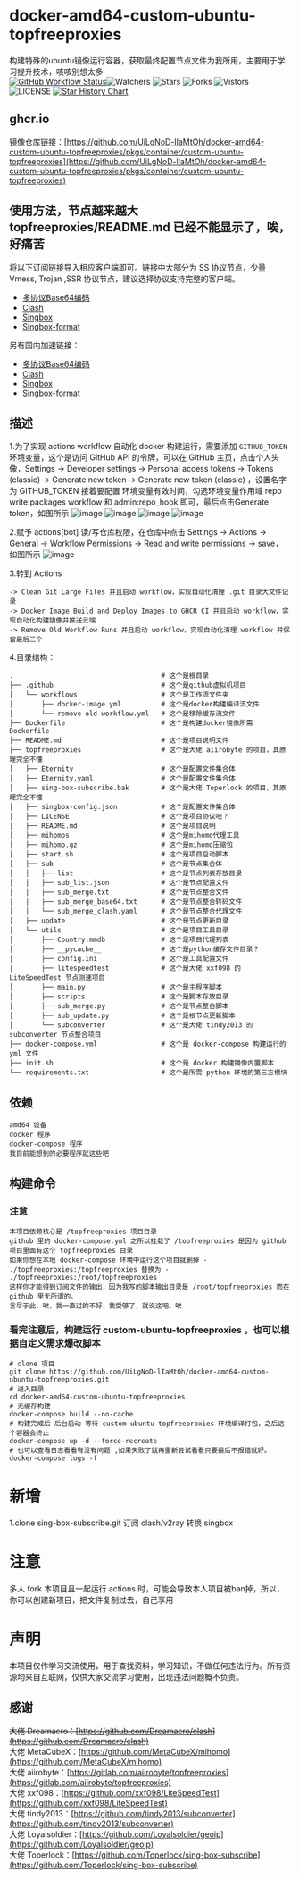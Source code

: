 # docker-amd64-custom-ubuntu-topfreeproxies

构建特殊的ubuntu镜像运行容器，获取最终配置节点文件为我所用，主要用于学习提升技术，咳咳别想太多  
[![GitHub Workflow Status](https://github.com/UiLgNoD-lIaMtOh/docker-amd64-custom-ubuntu-topfreeproxies/actions/workflows/docker-image.yml/badge.svg)](https://github.com/UiLgNoD-lIaMtOh/docker-amd64-custom-ubuntu-topfreeproxies/actions/workflows/docker-image.yml)![Watchers](https://img.shields.io/github/watchers/UiLgNoD-lIaMtOh/docker-amd64-custom-ubuntu-topfreeproxies) ![Stars](https://img.shields.io/github/stars/UiLgNoD-lIaMtOh/docker-amd64-custom-ubuntu-topfreeproxies) ![Forks](https://img.shields.io/github/forks/UiLgNoD-lIaMtOh/docker-amd64-custom-ubuntu-topfreeproxies) ![Vistors](https://visitor-badge.laobi.icu/badge?page_id=UiLgNoD-lIaMtOh.docker-amd64-custom-ubuntu-topfreeproxies) ![LICENSE](https://img.shields.io/badge/license-CC%20BY--SA%204.0-green.svg)
<a href="https://star-history.com/#UiLgNoD-lIaMtOh/docker-amd64-custom-ubuntu-topfreeproxies&Date">
  <picture>
    <source media="(prefers-color-scheme: dark)" srcset="https://api.star-history.com/svg?repos=UiLgNoD-lIaMtOh/docker-amd64-custom-ubuntu-topfreeproxies&type=Date&theme=dark" />
    <source media="(prefers-color-scheme: light)" srcset="https://api.star-history.com/svg?repos=UiLgNoD-lIaMtOh/docker-amd64-custom-ubuntu-topfreeproxies&type=Date" />
    <img alt="Star History Chart" src="https://api.star-history.com/svg?repos=UiLgNoD-lIaMtOh/docker-amd64-custom-ubuntu-topfreeproxies&type=Date" />
  </picture>
</a>

## ghcr.io
镜像仓库链接：[https://github.com/UiLgNoD-lIaMtOh/docker-amd64-custom-ubuntu-topfreeproxies/pkgs/container/custom-ubuntu-topfreeproxies](https://github.com/UiLgNoD-lIaMtOh/docker-amd64-custom-ubuntu-topfreeproxies/pkgs/container/custom-ubuntu-topfreeproxies)  

## 使用方法，节点越来越大 topfreeproxies/README.md 已经不能显示了，唉，好痛苦
将以下订阅链接导入相应客户端即可。链接中大部分为 SS 协议节点，少量 Vmess, Trojan ,SSR 协议节点，建议选择协议支持完整的客户端。

- [多协议Base64编码](https://raw.githubusercontent.com/UiLgNoD-lIaMtOh/docker-amd64-custom-ubuntu-topfreeproxies/master/topfreeproxies/Eternity)
- [Clash](https://raw.githubusercontent.com/UiLgNoD-lIaMtOh/docker-amd64-custom-ubuntu-topfreeproxies/master/topfreeproxies/Eternity.yaml)
- [Singbox](https://raw.githubusercontent.com/UiLgNoD-lIaMtOh/docker-amd64-custom-ubuntu-topfreeproxies/master/topfreeproxies/singbox-config.json)
- [Singbox-format](https://raw.githubusercontent.com/UiLgNoD-lIaMtOh/docker-amd64-custom-ubuntu-topfreeproxies/master/topfreeproxies/singbox-config-format.json)

另有国内加速链接：

- [多协议Base64编码](https://fastly.jsdelivr.net/gh/UiLgNoD-lIaMtOh/docker-amd64-custom-ubuntu-topfreeproxies@master/topfreeproxies/Eternity)
- [Clash](https://fastly.jsdelivr.net/gh/UiLgNoD-lIaMtOh/docker-amd64-custom-ubuntu-topfreeproxies@master/topfreeproxies/Eternity.yaml)
- [Singbox](https://fastly.jsdelivr.net/gh/UiLgNoD-lIaMtOh/docker-amd64-custom-ubuntu-topfreeproxies@master/topfreeproxies/singbox-config.json)
- [Singbox-format](https://fastly.jsdelivr.net/gh/UiLgNoD-lIaMtOh/docker-amd64-custom-ubuntu-topfreeproxies@master/topfreeproxies/singbox-config-format.json)

## 描述
1.为了实现 actions workflow 自动化 docker 构建运行，需要添加 `GITHUB_TOKEN` 环境变量，这个是访问 GitHub API 的令牌，可以在 GitHub 主页，点击个人头像，Settings -> Developer settings -> Personal access tokens -> Tokens (classic) -> Generate new token -> Generate new token (classic) ，设置名字为 GITHUB_TOKEN 接着要配置 环境变量有效时间，勾选环境变量作用域 repo write:packages workflow 和 admin:repo_hook 即可，最后点击Generate token，如图所示
![image](assets/00.jpeg)
![image](assets/01.jpeg)
![image](assets/02.jpeg)
![image](assets/03.jpeg)  

2.赋予 actions[bot] 读/写仓库权限，在仓库中点击 Settings -> Actions -> General -> Workflow Permissions -> Read and write permissions -> save，如图所示
![image](assets/04.jpeg)

3.转到 Actions  

    -> Clean Git Large Files 并且启动 workflow，实现自动化清理 .git 目录大文件记录  
    -> Docker Image Build and Deploy Images to GHCR CI 并且启动 workflow，实现自动化构建镜像并推送云端  
    -> Remove Old Workflow Runs 并且启动 workflow，实现自动化清理 workflow 并保留最后三个    

4.目录结构：

    .                                     # 这个是根目录
    ├── .github                           # 这个是github虚拟机项目
    │   └── workflows                     # 这个是工作流文件夹
    │       ├── docker-image.yml          # 这个是docker构建编译流文件
    │       └── remove-old-workflow.yml   # 这个是移除缓存流文件
    ├── Dockerfile                        # 这个是构建docker镜像所需Dockerfile
    ├── README.md                         # 这个是项目说明文件
    ├── topfreeproxies                    # 这个是大佬 aiirobyte 的项目，其原理完全不懂
    │   ├── Eternity                      # 这个是配置文件集合体
    │   ├── Eternity.yaml                 # 这个是配置文件集合体
    │   ├── sing-box-subscribe.bak        # 这个是大佬 Toperlock 的项目，其原理完全不懂
    │   ├── singbox-config.json           # 这个是配置文件集合体
    │   ├── LICENSE                       # 这个是项目协议吧？
    │   ├── README.md                     # 这个是项目说明
    │   ├── mihomos                       # 这个是mihomo代理工具
    │   ├── mihomo.gz                     # 这个是mihomo压缩包
    │   ├── start.sh                      # 这个是项目启动脚本
    │   ├── sub                           # 这个是节点集合体
    │   │   ├── list                      # 这个是节点列表存放目录
    │   │   ├── sub_list.json             # 这个是节点配置文件
    │   │   ├── sub_merge.txt             # 这个是节点整合文件
    │   │   ├── sub_merge_base64.txt      # 这个是节点整合转码文件
    │   │   └── sub_merge_clash.yaml      # 这个是节点整合代理文件
    │   ├── update                        # 这个是节点更新目录
    │   └── utils                         # 这个是项目工具目录
    │       ├── Country.mmdb              # 这个是项目代理列表
    │       ├── __pycache__               # 这个是python缓存文件目录？
    │       ├── config.ini                # 这个是工具配置文件
    │       ├── litespeedtest             # 这个是大佬 xxf098 的 LiteSpeedTest 节点测速项目
    │       ├── main.py                   # 这个是主程序脚本
    │       ├── scripts                   # 这个是脚本存放目录
    │       ├── sub_merge.py              # 这个是节点整合脚本
    │       ├── sub_update.py             # 这个是根节点更新脚本
    │       └── subconverter              # 这个是大佬 tindy2013 的 subconverter 节点整合项目
    ├── docker-compose.yml                # 这个是 docker-compose 构建运行的 yml 文件
    ├── init.sh                           # 这个是 docker 构建镜像内置脚本
    └── requirements.txt                  # 这个是所需 python 环境的第三方模块

## 依赖
    amd64 设备
    docker 程序
    docker-compose 程序
    我目前能想到的必要程序就这些吧

## 构建命令
### 注意
   
    本项目依赖核心是 /topfreeproxies 项目目录
    github 里的 docker-compose.yml 之所以挂载了 /topfreeproxies 是因为 github 项目里面有这个 topfreeproxies 目录
    如果你想在本地 docker-compose 环境中运行这个项目就删掉 - ./topfreeproxies:/topfreeproxies 替换为 - ./topfreeproxies:/root/topfreeproxies
    这样你才能得到订阅文件的输出，因为我写的脚本输出目录是 /root/topfreeproxies 而在 github 里无所谓的。
    言尽于此，唉，我一直过的不好，我受够了，就说这吧。唉

### 看完注意后，构建运行 custom-ubuntu-topfreeproxies ，也可以根据自定义需求爆改脚本
    # clone 项目
    git clone https://github.com/UiLgNoD-lIaMtOh/docker-amd64-custom-ubuntu-topfreeproxies.git
    # 进入目录
    cd docker-amd64-custom-ubuntu-topfreeproxies
    # 无缓存构建
    docker-compose build --no-cache
    # 构建完成后 后台启动 等待 custom-ubuntu-topfreeproxies 环境编译打包，之后这个容器会终止
    docker-compose up -d --force-recreate
    # 也可以查看日志看看有没有问题 ,如果失败了就再重新尝试看看只要最后不报错就好。
    docker-compose logs -f

# 新增
1.clone sing-box-subscribe.git 订阅 clash/v2ray 转换 singbox

# 注意
多人 fork 本项目且一起运行 actions 时，可能会导致本人项目被ban掉，所以，你可以创建新项目，把文件复制过去，自己享用

# 声明
本项目仅作学习交流使用，用于查找资料，学习知识，不做任何违法行为。所有资源均来自互联网，仅供大家交流学习使用，出现违法问题概不负责。

## 感谢
~~大佬 Dreamacro：[https://github.com/Dreamacro/clash](https://github.com/Dreamacro/clash)~~  
大佬 MetaCubeX：[https://github.com/MetaCubeX/mihomo](https://github.com/MetaCubeX/mihomo)  
大佬 aiirobyte：[https://gitlab.com/aiirobyte/topfreeproxies](https://gitlab.com/aiirobyte/topfreeproxies)  
大佬 xxf098：[https://github.com/xxf098/LiteSpeedTest](https://github.com/xxf098/LiteSpeedTest)  
大佬 tindy2013：[https://github.com/tindy2013/subconverter](https://github.com/tindy2013/subconverter)  
大佬 Loyalsoldier：[https://github.com/Loyalsoldier/geoip](https://github.com/Loyalsoldier/geoip)  
大佬 Toperlock：[https://github.com/Toperlock/sing-box-subscribe](https://github.com/Toperlock/sing-box-subscribe)  

